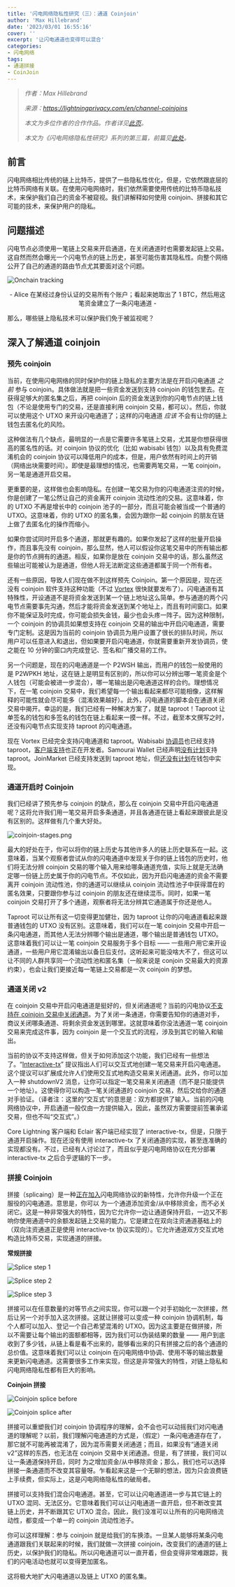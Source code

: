 ```yaml
---
title: '闪电网络隐私性研究（三）：通道 Coinjoin'
author: 'Max Hillebrand'
date: '2023/03/01 16:55:16'
cover: ''
excerpt: '让闪电通道也变得可以混合'
categories:
- 闪电网络
tags:
- 通道拼接
- CoinJoin
---
```



> *作者：Max Hillebrand*
>
> *来源：<https://lightningprivacy.com/en/channel-coinjoins>*
>
> *本文为多位作者的合作作品。作者详见[此页](https://github.com/BitcoinDevShop/lightning-privacy-research)。*
>
> *本文为《闪电网络隐私性研究》系列的第三篇，前篇见[此处](https://www.btcstudy.org/2023/02/28/lightning-privacy-research-routing-analysis/)。*

## 前言

闪电网络相比传统的链上比特币，提供了一些隐私性优化，但是，它依然跟底层的比特币网络有关联。在使用闪电网络时，我们依然需要使用传统的比特币隐私技术，来保护我们自己的资金不被窥视。我们讲解释如何使用 coinjoin、拼接和其它可能的技术，来保护用户的隐私。

## 问题描述

闪电节点必须使用一笔链上交易来开启通道，在关闭通道时也需要发起链上交易。这自然而然会曝光一个闪电节点的链上历史，甚至可能伤害其隐私性。向整个网络公开了自己的通道的路由节点尤其要面对这个问题。

![Onchain tracking](../images/lightning-privacy-research-channel-coinjoins/onchain-tracking.svg)

<p style="text-align:center">- Alice 在某经过身份认证的交易所有个账户；看起来她取出了 1 BTC，然后用这笔资金建立了一条闪电通道 -</p>


那么，哪些链上隐私技术可以保护我们免于被监视呢？

## 深入了解通道 coinjoin

### 预先 coinjoin

当前，在使用闪电网络的同时保护你的链上隐私的主要方法是在开启闪电通道 *之前* 参与 coinjoin。具体做法就是把一些资金发送到支持 coinjoin 的钱包里去。在获得足够大的匿名集之后，再把 coinjoin 后的资金发送到你的闪电节点的链上钱包（不论是使用专门的交易，还是直接利用 coinjoin 交易，都可以）。然后，你就可以使用这个 UTXO 来开设闪电通道了；这样的闪电通道 *应该* 不会有让你的链上钱包去匿名化的风险。

这种做法有几个缺点，最明显的一点是它需要许多笔链上交易，尤其是你想获得很高的匿名性的话。对  coinjoin 协议的优化（比如 wabisabi 钱包）以及具有免费混淆机会的 coinjoin 协议可以降低用户的成本，但是，用户依然有时间上的开销（网络出块需要时间）。即使是最理想的情况，也需要两笔交易，一笔 coinjoin，另一笔是通道开启交易。

更重要的是，这样做也会影响隐私。在创建一笔交易为你的闪电通道注资的时候，你是创建了一笔公然让自己的资金离开 coinjoin 流动性池的交易。这意味着，你的 UTXO 不再是增长中的 coinjoin 池子的一部分，而且可能会被当成一个普通的 UTXO。这意味着，你的 UTXO 的匿名集，会因为跟你一起 coinjoin 的朋友在链上做了去匿名化的操作而缩小。

如果你尝试同时开启多个通道，那就更有趣的。如果你发起了这样的批量开启操作，而且事先没有 coinjoin，那么显然，他人可以假设你这笔交易中的所有输出都是你的节点拥有的通道。相反，如果你是放在 coinjoin 交易中的话，那么虽然这些输出可能被认为是通道，但他人将无法断定这些通道都属于同一个所有者。

还有一些原因，导致人们现在做不到这样预先 Coinjoin。第一个原因是，现在还没有 coinjoin 软件支持这种功能（不过 [Vortex](https://github.com/ln-vortex/ln-vortex) 很快就要发布了）。闪电通道有其特殊性，开设通道不是将资金发送到某一个链上地址这么简单。参与通道的两个闪电节点需要事先沟通，然后才能将资金发送到某个地址上，而且有时间窗口。如果你不能保证及时完成，你可能会损失金钱，最少也会头疼一阵子。因为这种限制，一个 coinjoin 的协调员如果想支持在 coinjoin 交易的输出中开启闪电通道，需要专门定制。这是因为当前的 coinjoin 协调员为用户设置了很长的排队时间，所以用户可以任意进入和退出，但如果要开启闪电通道，你就需要重新开发协调员，使之能在 10 分钟的窗口内完成登记、签名和广播交易的工作。

另一个问题是，现在的闪电通道是一个 P2WSH 输出，而用户的钱包一般使用的是 P2WPKH 地址，这在链上是明显有区别的，所以你可以分辨出哪一笔资金是个人钱包（可能会被进一步混合），哪一笔输出是闪电通道这样的合约。理想情况下，在一笔 coinjoin 交易中，我们希望每一个输出看起来都尽可能相像，这样解释的可能性就会尽可能多（混淆效果越好）。此外，闪电通道的脚本会在通道关闭交易中揭开。幸运的是，我们已经有一种解决方案了，就是 taproot！Taproot 让单签名的钱包和多签名的钱包在链上看起来一摸一样。不过，截至本文撰写之时，还没有闪电节点实现支持 taproot 的闪电通道。

现在 Vortex 已经完全支持闪电通道和 taproot。Wabisabi [协调员](https://github.com/zkSNACKs/WalletWasabi/pull/8831)也已经支持 taproot，[客户端支持](https://github.com/zkSNACKs/WalletWasabi/pull/9070)也正在开发者。Samourai Wallet 已经声明[没有计划](https://twitter.com/SamouraiWallet/status/1415788631491497985)支持 taproot。JoinMarket 已经支持发送到 taproot 地址，但[还没有计划](https://github.com/JoinMarket-Org/joinmarket-clientserver/issues/1079#issuecomment-1041594917)在钱包中实现。

### 通道开启时 Coinjoin

我们已经讲了预先参与 coinjoin 的缺点，那么在 coinjoin 交易中开启闪电通道呢？这将允许我们用一笔交易开启多条通道，并且各通道在链上看起来跟彼此是没有区别的。这样做有几个重大好处。

![coinjoin-stages.png](../images/lightning-privacy-research-channel-coinjoins/coinjoin-stages.png)

最大的好处在于，你可以将你的链上历史与其他许多人的链上历史联系在一起。这意味着，当某个观察者尝试从你的闪电通道中发现关于你的链上钱包的历史时，他们将无法分辨 coinjoin 交易的哪个输入用来给哪条通道充值，实际上就是无法确定哪一份链上历史属于你的闪电节点。不仅如此，因为开启闪电通道的资金不需要离开 coinjoin 流动性池，你的通道可以继续从 coinjoin 流动性池子中获得潜在的匿名效果，只要跟你参与过 coinjoin 的朋友还在继续混币。同时，如果一笔 coinjoin 交易打开了多个通道，观察者将无法分辨其它通道属于你还是他人。

Taproot 可以让所有这一切变得更加健壮，因为 taproot 让你的闪电通道看起来跟普通钱包的 UTXO 没有区别。这意味着，我们可以在一笔 coinjoin 交易中开启一条闪电通道，而其他人无法分辨哪个输出是通道，哪个输出是普通钱包 UTXO。这意味着我们可以让一笔 coinjoin 交易服务于多个目标 —— 一些用户用它来开设通道，一些用户用它混淆输出以备日后支付。这听起来可能没啥大不了，但这可以让不同的人群共享同一个流动性池和匿名集（一般来说是 conjoin 交易最大的资源约束），也会让我们更接近每一笔链上交易都是一次 coinjoin 的梦想。

### 通道关闭 v2

在 coinjoin 交易中开启闪电通道是挺好的，但关闭通道呢？当前的闪电协议[不支持在 coinjoin 交易中关闭通道](https://github.com/lightning/bolts/blob/341ec844f13c0c0abc4fe849059fbb98173f9766/02-peer-protocol.md#closing-initiation-shutdown)。为了关闭一条通道，你需要告知你的通道对手，商议关闭哪条通道、将剩余资金发送到哪里。这就意味着你没法通道一笔 coinjoin 交易来完成这件事，因为 coinjoin 是一个交互式的流程，涉及到其它的输入和输出。

当前的协议不支持这样做，但关于如何添加这个功能，我们已经有一些想法了。“[Interactive-tx](https://github.com/lightning/bolts/pull/851)” 提议指出人们可以交互式地创建一笔交易来开启闪电通道。这个提议可以扩展成允许人们使用交互式地构造交易来关闭通道。此外，你可以加入一种 shutdownV2 消息，让你可以指定一笔交易来关闭通道（而不是只能提供一个地址）。这使得你可以构造一笔关闭通道的 coinjoin 交易，然后交给你的通道对手验证。（译者注：这里的“交互式”的意思是：双方都提供了输入。当前的闪电网络协议中，开启通道一般仅由一方提供输入，因此，虽然双方需要提前签署承诺交易，但也不叫“交互式”。）

Core Lightning 客户端和 Eclair 客户端已经实现了 interactive-tx，但是，只限于通道开启操作。现在还没有使用 interactive-tx 了关闭通道的实现，甚至连准确的实现都没有。不过，已经有人讨论过了，而且似乎是闪电网络协议在充分部署 interactive-tx 之后合乎逻辑的下一步。

### 拼接 Coinjoin

拼接（splicaing）是一种[正在加入](https://github.com/lightning/bolts/pull/863)闪电网络协议的新特性，允许你升级一个正在服役的闪电通道。意思是，你可以 为一个通道添加资金/从中移除资金，而不必关闭它。这是一种非常强大的特性，因为它允许你一边让通道保持开启，一边又不影响你使用通道中的余额发起链上交易的能力。它是建立在双向注资通道基础上的（双向注资通道正是使用 interactive-tx 协议实现的）。它允许通道双方交互式地构造比特币交易，实现通道的拼接。

**常规拼接**

![Splice step 1](../images/lightning-privacy-research-channel-coinjoins/splice-0.svg)

![Splice step 2](../images/lightning-privacy-research-channel-coinjoins/splice-1.svg)

![Splice step 3](../images/lightning-privacy-research-channel-coinjoins/splice-2.svg)

拼接可以在任意数量的对等节点之间实现，你可以跟一个对手初始化一次拼接，然后让另一个对手加入这次拼接。这就让拼接可以变成一种 coinjoin 协调机制，每个人都可以加入、登记一个自己希望混淆的 UTXO。因为这主要是在做拼接，所以不需要让每个输出的面额都相等，因为我们可以伪装结果的数量 —— 用户到底收到了多少钱，从链上看是看不出来的，能够看出来的只有拼接之后的各个通道的总价值。这意味着我们可以让 coinjoin 在闪电网络中协调、使用不等的输出数量来更新闪电通道。这需要很多工作来实现，但这是非常强大的特性，对链上隐私和闪电网络隐私性都有巨大的影响。

**Coinjoin 拼接**

![Coinjoin splice before](../images/lightning-privacy-research-channel-coinjoins/splice-coinjoin-before.svg)

![Coinjoin splice after](../images/lightning-privacy-research-channel-coinjoins/splice-coinjoin-after.svg)

拼接可以重塑我们对 coinjoin 协调程序的理解，会不会也可以动摇我们对闪电通道的理解呢？以前，我们理解闪电通道的方式是，（假定）一条闪电通道存在了，那它就不可能再被混淆了，因为混币需要关闭通道；而且，如果没有“通道关闭 v2”这样的东西，也无法在 coinjoin 交易中关闭通道。但是，有了拼接，我们可以让一条通道保持开启，同时 为之增加资金/从中移除资金；那么，我们也可以选择拼接一条通道而不改变其容量呀。乍看起来这是一个无聊的想法，因为只会浪费链上手续费，但实际上，这是闪电网络隐私性的破局者。

拼接可以支持我们混合闪电通道。甚至，它可以让闪电通道进一步与其它链上的 UTXO 混同、无法区分。它意味着我们可以让闪电通道一直开启，但不断改变其链上历史，并不断跟其它 UTXO 混合。因此，我们没准可以让所有的闪电网络流动性，都变成一个单一的 coinjoin 流动性池子。

你可以这样理解：参与 coinjoin 就是给我们的车换漆。一旦某人能够将某条闪电通道跟我们关联起来的时候，我们就做一次拼接 coinjoin，改变我们的通道的链上历史，以保护我们的隐私。所以闪电通道可以一直开着，但会变得非常难跟踪，我们的闪电活动也就可以变得更加匿名。

这将极大地扩大闪电通道以及链上 UTXO 的匿名集。

